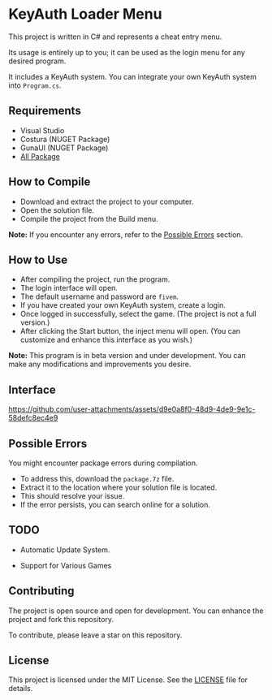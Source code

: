 # KeyAuth Loader Menu

This project is written in C# and represents a cheat entry menu.

Its usage is entirely up to you; it can be used as the login menu for any desired program.

It includes a KeyAuth system. You can integrate your own KeyAuth system into `Program.cs`.

## Requirements 
- Visual Studio 
- Costura (NUGET Package)
- GunaUI (NUGET Package)
- [All Package](https://github.com/chres0)

## How to Compile
- Download and extract the project to your computer.
- Open the solution file.
- Compile the project from the Build menu.

**Note:** If you encounter any errors, refer to the [Possible Errors](#possible-errors) section.

## How to Use
- After compiling the project, run the program.
- The login interface will open.
- The default username and password are `fivem`.
- If you have created your own KeyAuth system, create a login.
- Once logged in successfully, select the game. (The project is not a full version.)
- After clicking the Start button, the inject menu will open. (You can customize and enhance this interface as you wish.)

**Note:** This program is in beta version and under development. You can make any modifications and improvements you desire.

## Interface

https://github.com/user-attachments/assets/d9e0a8f0-48d9-4de9-9e1c-58defc8ec4e9



## Possible Errors

You might encounter package errors during compilation.

- To address this, download the `package.7z` file.
- Extract it to the location where your solution file is located.
- This should resolve your issue.
- If the error persists, you can search online for a solution.

## TODO

- Automatic Update System.

- Support for Various Games

## Contributing

The project is open source and open for development. You can enhance the project and fork this repository.

To contribute, please leave a star on this repository.


## License

This project is licensed under the MIT License. See the [LICENSE](LICENSE) file for details.